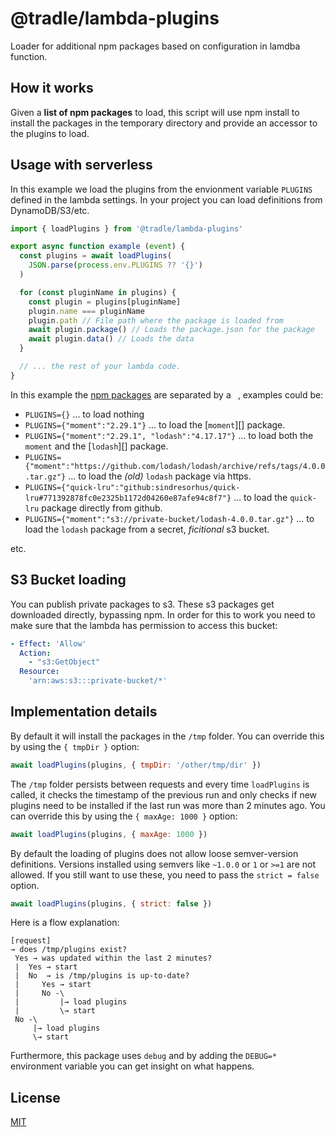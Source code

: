 # @tradle/lambda-plugins

Loader for additional npm packages based on configuration in lamdba function.

## How it works

Given a **list of npm packages** to load, this script will use npm install to
install the packages in the temporary directory and provide an accessor to the plugins to load.

## Usage with serverless

In this example we load the plugins from the envionment variable `PLUGINS` defined
in the lambda settings. In your project you can load definitions from DynamoDB/S3/etc.

```js
import { loadPlugins } from '@tradle/lambda-plugins'

export async function example (event) {
  const plugins = await loadPlugins(
    JSON.parse(process.env.PLUGINS ?? '{}')
  )

  for (const pluginName in plugins) {
    const plugin = plugins[pluginName]
    plugin.name === pluginName
    plugin.path // File path where the package is loaded from
    await plugin.package() // Loads the package.json for the package
    await plugin.data() // Loads the data
  }

  // ... the rest of your lambda code.
}
```

In this example the [npm packages][] are separated by a ` `, examples could be:

- `PLUGINS={}` ... to load nothing
- `PLUGINS={"moment":"2.29.1"}` ... to load the [`moment`][] package.
- `PLUGINS={"moment":"2.29.1", "lodash":"4.17.17"}` ... to load both the `moment` and
    the [`lodash`][] package.
- `PLUGINS={"moment":"https://github.com/lodash/lodash/archive/refs/tags/4.0.0.tar.gz"}`
    ... to load the _(old)_ `lodash` package via https.
- `PLUGINS={"quick-lru":"github:sindresorhus/quick-lru#771392878fc0e2325b1172d04260e87afe94c8f7"}`
    ... to load the `quick-lru` package directly from github.
- `PLUGINS={"moment":"s3://private-bucket/lodash-4.0.0.tar.gz"}` ... to load the `lodash`
    package from a secret, _ficitional_ s3 bucket.

etc.

[moment]: https://npmjs.com/package/moment
[lodash]: https://npmjs.com/package/lodash
[quick-lru]: https://github.com/sindresorhus/quick-lru
[npm packages]: https://docs.npmjs.com/cli/v7/commands/npm-install#description

## S3 Bucket loading

You can publish private packages to s3. These s3 packages get downloaded directly,
bypassing npm. In order for this to work you need to make sure that the lambda
has permission to access this bucket:

```yml
- Effect: 'Allow'
  Action:
    - "s3:GetObject"
  Resource:
    'arn:aws:s3:::private-bucket/*'
```

## Implementation details

By default it will install the packages in the `/tmp` folder. You can override
this by using the `{ tmpDir }` option:

```js
await loadPlugins(plugins, { tmpDir: '/other/tmp/dir' })
```

The `/tmp` folder persists between requests and every time `loadPlugins` is called,
it checks the timestamp of the previous run and only checks if new plugins need to
be installed if the last run was more than 2 minutes ago. You can override this by
using the `{ maxAge: 1000 }` option:

```js
await loadPlugins(plugins, { maxAge: 1000 })
```

By default the loading of plugins does not allow loose semver-version definitions.
Versions installed using semvers like `~1.0.0` or `1` or `>=1` are not allowed.
If you still want to use these, you need to pass the `strict = false` option.

```js
await loadPlugins(plugins, { strict: false })
```

Here is a flow explanation:

```
[request]
→ does /tmp/plugins exist?
 Yes → was updated within the last 2 minutes?
 |  Yes → start
 |  No  → is /tmp/plugins is up-to-date?
 |     Yes → start
 |     No -\  
 |         |→ load plugins
 |         \→ start
 No -\
     |→ load plugins
     \→ start
```

Furthermore, this package uses `debug` and by adding the `DEBUG=*` environment
variable you can get insight on what happens.

## License

[MIT](./LICENSE)

